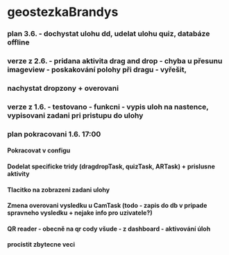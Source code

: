 # geostezkaBrandys
###
### plan 3.6. -  dochystat ulohu dd, udelat ulohu quiz, databáze offline
### verze z 2.6. - pridana aktivita drag and drop - chyba u přesunu imageview - poskakování polohy při dragu - vyřešit,
### nachystat dropzony + overovani
### verze z 1.6. - testovano - funkcni - vypis uloh na nastence, vypisovani zadani pri pristupu do ulohy
### plan pokracovani 1.6. 17:00

#### Pokracovat v configu
#### Dodelat specificke tridy (dragdropTask, quizTask, ARTask) + prislusne aktivity
#### Tlacitko na zobrazeni zadani ulohy 
#### Zmena overovani vysledku u CamTask (todo - zapis do db v pripade spravneho vysledku + nejake info pro uzivatele?)
#### QR reader - obecně na qr cody všude - z dashboard - aktivování úloh
#### procistit zbytecne veci
